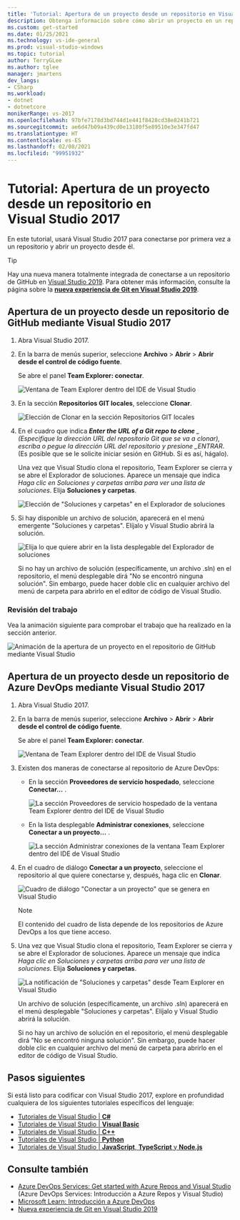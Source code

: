 ```yaml
---
title: 'Tutorial: Apertura de un proyecto desde un repositorio en Visual Studio 2017'
description: Obtenga información sobre cómo abrir un proyecto en un repositorio de Git o de Azure DevOps mediante Visual Studio 2017.
ms.custom: get-started
ms.date: 01/25/2021
ms.technology: vs-ide-general
ms.prod: visual-studio-windows
ms.topic: tutorial
author: TerryGLee
ms.author: tglee
manager: jmartens
dev_langs:
- CSharp
ms.workload:
- dotnet
- dotnetcore
monikerRange: vs-2017
ms.openlocfilehash: 97bfe7178d3bd744d1e441f8428cd38e8241b721
ms.sourcegitcommit: ae6d47b09a439cd0e13180f5e89510e3e347fd47
ms.translationtype: HT
ms.contentlocale: es-ES
ms.lasthandoff: 02/08/2021
ms.locfileid: "99951932"
---
```

# <a name="tutorial-open-a-project-from-a-repo-in-visual-studio-2017"></a>Tutorial: Apertura de un proyecto desde un repositorio en Visual Studio 2017

En este tutorial, usará Visual Studio 2017 para conectarse por primera vez a un repositorio y abrir un proyecto desde él.

> [!TIP]
> Hay una nueva manera totalmente integrada de conectarse a un repositorio de GitHub en [Visual Studio 2019](https://visualstudio.microsoft.com/downloads). Para obtener más información, consulte la página sobre la [**nueva experiencia de Git en Visual Studio 2019**](../ide/git-with-visual-studio.md?view=vs-2019&preserve-view=true).

## <a name="open-a-project-from-a-github-repo-by-using-visual-studio-2017"></a>Apertura de un proyecto desde un repositorio de GitHub mediante Visual Studio 2017

1. Abra Visual Studio 2017.

1. En la barra de menús superior, seleccione **Archivo** > **Abrir** > **Abrir desde el control de código fuente**.

   Se abre el panel **Team Explorer: conectar**.

    ![Ventana de Team Explorer dentro del IDE de Visual Studio](./media/open-proj-repo-team-explorer.png)

1. En la sección **Repositorios GIT locales**, seleccione **Clonar**.

    ![Elección de Clonar en la sección Repositorios GIT locales](./media/open-proj-repo-local-git-repo-clone.png)

1. En el cuadro que indica ***Enter the URL of a Git repo to clone** _ (Especifique la dirección URL del repositorio Git que se va a clonar), escriba o pegue la dirección URL del repositorio y presione _*ENTRAR**. (Es posible que se le solicite iniciar sesión en GitHub. Si es así, hágalo).

   Una vez que Visual Studio clona el repositorio, Team Explorer se cierra y se abre el Explorador de soluciones. Aparece un mensaje que indica *Haga clic en Soluciones y carpetas arriba para ver una lista de soluciones*. Elija **Soluciones y carpetas**.

   ![Elección de "Soluciones y carpetas" en el Explorador de soluciones](./media/open-proj-repo-github-solutions-folders.png)

1. Si hay disponible un archivo de solución, aparecerá en el menú emergente "Soluciones y carpetas". Elíjalo y Visual Studio abrirá la solución.

   ![Elija lo que quiere abrir en la lista desplegable del Explorador de soluciones](./media/open-proj-repo-github-solutions-folders-picker.png)

   Si no hay un archivo de solución (específicamente, un archivo .sln) en el repositorio, el menú desplegable dirá "No se encontró ninguna solución". Sin embargo, puede hacer doble clic en cualquier archivo del menú de carpeta para abrirlo en el editor de código de Visual Studio.

### <a name="review-your-work"></a>Revisión del trabajo

Vea la animación siguiente para comprobar el trabajo que ha realizado en la sección anterior.

   ![Animación de la apertura de un proyecto en el repositorio de GitHub mediante Visual Studio](./media/open-project-from-github.gif)

## <a name="open-a-project-from-an-azure-devops-repo-by-using-visual-studio-2017"></a>Apertura de un proyecto desde un repositorio de Azure DevOps mediante Visual Studio 2017

1. Abra Visual Studio 2017.

1. En la barra de menús superior, seleccione **Archivo** > **Abrir** > **Abrir desde el control de código fuente**.

   Se abre el panel **Team Explorer: conectar**.

    ![Ventana de Team Explorer dentro del IDE de Visual Studio](./media/open-proj-repo-team-explorer.png)

1. Existen dos maneras de conectarse al repositorio de Azure DevOps:

      - En la sección **Proveedores de servicio hospedado**, seleccione **Conectar…** .

        ![La sección Proveedores de servicio hospedado de la ventana Team Explorer dentro del IDE de Visual Studio](./media/open-proj-repo-azure-devops.png)

      - En la lista desplegable **Administrar conexiones**, seleccione **Conectar a un proyecto…** .

        ![La sección Administrar conexiones de la ventana Team Explorer dentro del IDE de Visual Studio](./media/open-proj-repo-azuredevops-manage-connections.png)

1. En el cuadro de diálogo **Conectar a un proyecto**, seleccione el repositorio al que quiere conectarse y, después, haga clic en **Clonar**.

      ![Cuadro de diálogo "Conectar a un proyecto" que se genera en Visual Studio](./media/open-proj-azure-devops-connect-cloud-clone.png)

    > [!NOTE]
    > El contenido del cuadro de lista depende de los repositorios de Azure DevOps a los que tiene acceso.

1. Una vez que Visual Studio clona el repositorio, Team Explorer se cierra y se abre el Explorador de soluciones. Aparece un mensaje que indica *Haga clic en Soluciones y carpetas arriba para ver una lista de soluciones*. Elija **Soluciones y carpetas**.

      ![La notificación de "Soluciones y carpetas" desde Team Explorer en Visual Studio](./media/open-proj-repo-solutions-folders.png)

   Un archivo de solución (específicamente, un archivo .sln) aparecerá en el menú desplegable "Soluciones y carpetas". Elíjalo y Visual Studio abrirá la solución.

   Si no hay un archivo de solución en el repositorio, el menú desplegable dirá "No se encontró ninguna solución". Sin embargo, puede hacer doble clic en cualquier archivo del menú de carpeta para abrirlo en el editor de código de Visual Studio.

## <a name="next-steps"></a>Pasos siguientes

Si está listo para codificar con Visual Studio 2017, explore en profundidad cualquiera de los siguientes tutoriales específicos del lenguaje:

- [Tutoriales de Visual Studio | **C#**](./csharp/index.yml)
- [Tutoriales de Visual Studio | **Visual Basic**](./visual-basic/index.yml)
- [Tutoriales de Visual Studio | **C++**](/cpp/get-started/tutorial-console-cpp)
- [Tutoriales de Visual Studio | **Python**](../python/index.yml)
- [Tutoriales de Visual Studio | **JavaScript**, **TypeScript** y **Node.js**](../javascript/index.yml)

## <a name="see-also"></a>Consulte también

- [Azure DevOps Services: Get started with Azure Repos and Visual Studio](/azure/devops/repos/git/gitquickstart/) (Azure DevOps Services: Introducción a Azure Repos y Visual Studio)
- [Microsoft Learn: Introducción a Azure DevOps](/learn/modules/get-started-with-devops/)
- [Nueva experiencia de Git en Visual Studio 2019](../ide/git-with-visual-studio.md?view=vs-2019&preserve-view=true)
